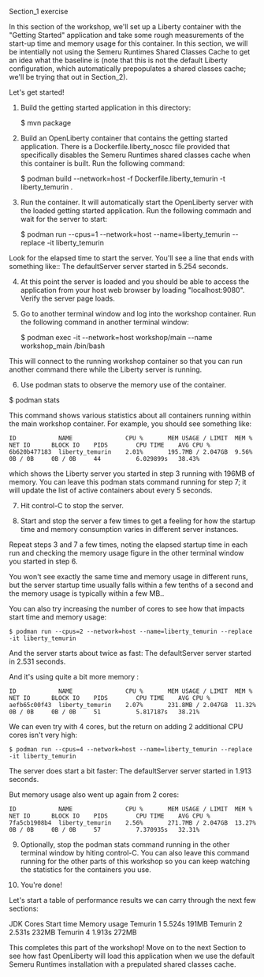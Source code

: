 Section_1 exercise

In this section of the workshop, we'll set up a Liberty container with the "Getting Started"
application and take some rough measurements of the start-up time and memory usage for this
container. In this section, we will be intentially not using the Semeru Runtimes Shared Classes
Cache to get an idea what the baseline is (note that this is not the default Liberty configuration,
which automatically prepopulates a shared classes cache; we'll be trying that out in Section_2).

Let's get started!

1. Build the getting started application in this directory:

	$ mvn package

2. Build an OpenLiberty container that contains the getting started application. There is
a Dockerfile.liberty_noscc file provided that specifically disables the Semeru Runtimes
shared classes cache when this container is built. Run the following command:

	$ podman build --network=host -f Dockerfile.liberty_temurin -t liberty_temurin .

3. Run the container. It will automatically start the OpenLiberty server with the
loaded getting started application. Run the following commadn and wait for the server
to start:

	$ podman run --cpus=1 --network=host --name=liberty_temurin --replace -it liberty_temurin

Look for the elapsed time to start the server. You'll see a line that ends with something like::
	The defaultServer server started in 5.254 seconds.

4. At this point the server is loaded and you should be able to access the application from your
host web browser by loading "localhost:9080". Verify the server page loads.

5. Go to another terminal window and log into the workshop container. Run the following command
in another terminal window:

	$ podman exec -it --network=host workshop/main --name workshop_main /bin/bash

This will connect to the running workshop container so that you can run another command there
while the Liberty server is running.

6. Use podman stats to observe the memory use of the container.

$ podman stats

This command shows various statistics about all containers running within the main workshop
container. For example, you should see something like:

	ID            NAME               CPU %       MEM USAGE / LIMIT  MEM %       NET IO      BLOCK IO    PIDS        CPU TIME    AVG CPU %
	6b620b477183  liberty_temurin    2.01%       195.7MB / 2.047GB  9.56%       0B / 0B     0B / 0B     44          6.029899s   38.43%

which shows the Liberty server you started in step 3 running with 196MB of memory. You can leave
this podman stats command running for step 7; it will update the list of active containers about
every 5 seconds.

7. Hit control-C to stop the server.

8. Start and stop the server a few times to get a feeling for how the startup time and memory
consumption varies in different server instances.

Repeat steps 3 and 7 a few times, noting the elapsed startup time in each run and checking the
memory usage figure in the other terminal window you started in step 6.

You won't see exactly the same time and memory usage in different runs, but the server startup time
usually falls within a few tenths of a second and the memory usage is typically within a few MB..

You can also try increasing the number of cores to see how that impacts start time and memory usage:

	$ podman run --cpus=2 --network=host --name=liberty_temurin --replace -it liberty_temurin

And the server starts about twice as fast:
	The defaultServer server started in 2.531 seconds.

And it's using quite a bit more memory :

	ID            NAME               CPU %       MEM USAGE / LIMIT  MEM %       NET IO      BLOCK IO    PIDS        CPU TIME    AVG CPU %
	aefb65c00f43  liberty_temurin    2.07%       231.8MB / 2.047GB  11.32%      0B / 0B     0B / 0B     51          5.817187s   38.21%


We can even try with 4 cores, but the return on adding 2 additional CPU cores isn't very high:

	$ podman run --cpus=4 --network=host --name=liberty_temurin --replace -it liberty_temurin

The server does start a bit faster:
	The defaultServer server started in 1.913 seconds.

But memory usage also went up again from 2 cores:

	ID            NAME               CPU %       MEM USAGE / LIMIT  MEM %       NET IO      BLOCK IO    PIDS        CPU TIME    AVG CPU %
	7fa5cb1908b4  liberty_temurin    2.56%       271.7MB / 2.047GB  13.27%      0B / 0B     0B / 0B     57          7.370935s   32.31%

9. Optionally, stop the podman stats command running in the other terminal window by hiting
control-C. You can also leave this command running for the other parts of this workshop so
you can keep watching the statistics for the containers you use.

9. You're done! 

Let's start a table of performance results we can carry through the next few sections:

JDK			Cores		Start time	Memory usage
Temurin			1		5.524s		191MB
Temurin			2		2.531s		232MB
Temurin			4		1.913s		272MB


This completes this part of the workshop! Move on to the next Section to see how fast
OpenLiberty will load this application when we use the default Semeru Runtimes installation
with a prepulated shared classes cache.
